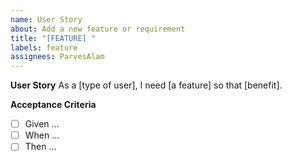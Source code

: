 ```yaml
---
name: User Story
about: Add a new feature or requirement
title: "[FEATURE] "
labels: feature
assignees: ParvesAlam
---
```


**User Story**
As a [type of user], I need [a feature] so that [benefit].

**Acceptance Criteria**
- [ ] Given ...
- [ ] When ...
- [ ] Then ...
